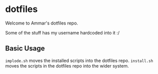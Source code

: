 # dotfiles

Welcome to Ammar's dotfiles repo.

Some of the stuff has my username hardcoded into it :/


## Basic Usage

`implode.sh` moves the installed scripts into the dotfiles repo.
`install.sh` moves the scripts in the dotfiles repo into the wider system.
